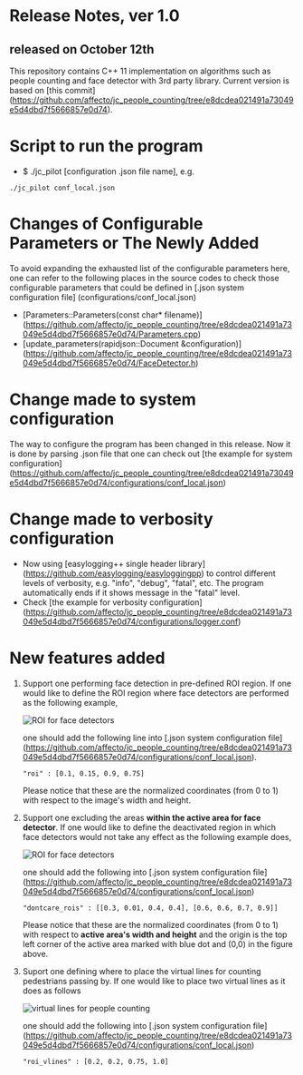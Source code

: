 # Release Notes, ver 1.0
## released on October 12th 

This repository contains C++ 11 implementation on algorithms such as people counting
and face detector with 3rd party library. Current version is based on [this commit] 
(https://github.com/affecto/jc_people_counting/tree/e8dcdea021491a73049e5d4dbd7f5666857e0d74).

# Script to run the program
* $ ./jc_pilot [configuration .json file name], e.g.
``` 
./jc_pilot conf_local.json 
```
# Changes of Configurable Parameters or The Newly Added
To avoid expanding the exhausted list of the configurable parameters here,
one can refer to the following places in the source codes to check those 
configurable parameters that could be defined in [.json system configuration file] (configurations/conf_local.json)
* [Parameters::Parameters(const char* filename)] (https://github.com/affecto/jc_people_counting/tree/e8dcdea021491a73049e5d4dbd7f5666857e0d74/Parameters.cpp)
* [update_parameters(rapidjson::Document &configuration)] (https://github.com/affecto/jc_people_counting/tree/e8dcdea021491a73049e5d4dbd7f5666857e0d74/FaceDetector.h)

# Change made to system configuration
The way to configure the program has been changed in this release. Now it is done 
by parsing .json file that one can check out [the example for system configuration] (https://github.com/affecto/jc_people_counting/tree/e8dcdea021491a73049e5d4dbd7f5666857e0d74/configurations/conf_local.json)

# Change made to verbosity configuration
* Now using [easylogging++ single header library] (https://github.com/easylogging/easyloggingpp) to control different levels of verbosity, 
e.g. "info", "debug", "fatal", etc. The program automatically ends if it shows message
in the "fatal" level.
* Check [the example for verbosity configuration] (https://github.com/affecto/jc_people_counting/tree/e8dcdea021491a73049e5d4dbd7f5666857e0d74/configurations/logger.conf)

# New features added
1. Support one performing face detection in pre-defined ROI region.
If one would like to define the ROI region where face detectors are performed as the
following example, 

    ![ROI for face detectors](https://github.com/affecto/jc_people_counting/tree/e8dcdea021491a73049e5d4dbd7f5666857e0d74/doc_images/fd_roi.png)

    one should add the following line into [.json system configuration file] (https://github.com/affecto/jc_people_counting/tree/e8dcdea021491a73049e5d4dbd7f5666857e0d74/configurations/conf_local.json).

    ``` 
    "roi" : [0.1, 0.15, 0.9, 0.75] 
    ``` 
    Please notice that these are the normalized coordinates (from 0 to 1) with respect 
    to the image's width and height.

2. Support one excluding the areas **within the active area for face detector**. 
If one would like to define the deactivated region in which face detectors would not
take any effect as the following example does, 

    ![ROI for face detectors](https://github.com/affecto/jc_people_counting/tree/e8dcdea021491a73049e5d4dbd7f5666857e0d74/doc_images/fd_dcroi.png)

    one should add the following into [.json system configuration file] (https://github.com/affecto/jc_people_counting/tree/e8dcdea021491a73049e5d4dbd7f5666857e0d74/configurations/conf_local.json) 
    ```
    "dontcare_rois" : [[0.3, 0.01, 0.4, 0.4], [0.6, 0.6, 0.7, 0.9]]
    ```
    
    Please notice that these are the normalized coordinates (from 0 to 1) with respect 
    to **active area's width and height** and the origin is the top left corner of 
    the active area marked with blue dot and (0,0) in the figure above.

3. Suport one defining where to place the virtual lines for counting pedestrians
passing by. If one would like to place two virtual lines as it does as follows

    ![virtual lines for people counting](https://github.com/affecto/jc_people_counting/tree/e8dcdea021491a73049e5d4dbd7f5666857e0d74/doc_images/roi_vlines.png)

    one should add the following into [.json system configuration file] (https://github.com/affecto/jc_people_counting/tree/e8dcdea021491a73049e5d4dbd7f5666857e0d74/configurations/conf_local.json)
    ```
    "roi_vlines" : [0.2, 0.2, 0.75, 1.0]
    ```